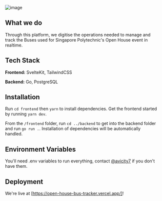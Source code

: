![image](https://i.imgur.com/4Z8PMqQ.png)

## What we do

Through this platform, we digitise the operations needed to manage and track the Buses used for Singapore Polytechnic's Open House event in realtime.


## Tech Stack

**Frontend:** SvelteKit, TailwindCSS

**Backend:** Go, PostgreSQL

## Installation
Run `cd frontend` then `yarn` to install dependencies. Get the frontend started by running `yarn dev`.

From the `/frontend` folder, run `cd ../backend` to get into the backend folder and run `go run .`. Installation of dependencies will be automatically handled.

## Environment Variables

You'll need .env variables to run everything, contact [@avicity7](https://github.com/avicity7) if you don't have them.


## Deployment

We're live at [https://open-house-bus-tracker.vercel.app/]!

